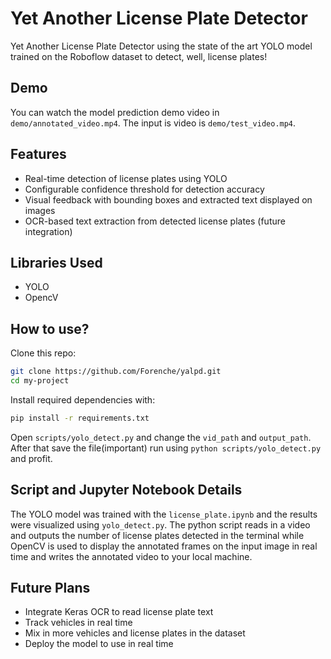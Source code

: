 
# Yet Another License Plate Detector 

Yet Another License Plate Detector using the state of the art YOLO model trained on the Roboflow dataset to detect, well, license plates!
## Demo
You can watch the model prediction demo video in `demo/annotated_video.mp4`. The input is video is `demo/test_video.mp4`.

## Features

- Real-time detection of license plates using YOLO
- Configurable confidence threshold for detection accuracy
- Visual feedback with bounding boxes and extracted text displayed on images
- OCR-based text extraction from detected license plates (future integration)

## Libraries Used
- YOLO
- OpencV

## How to use?

Clone this repo:

```bash
git clone https://github.com/Forenche/yalpd.git
cd my-project
```
Install required dependencies with:
```bash
pip install -r requirements.txt
```
Open `scripts/yolo_detect.py` and change the `vid_path` and `output_path`. After that save the file(important) run using `python scripts/yolo_detect.py` and profit.

## Script and Jupyter Notebook Details
The YOLO model was trained with the `license_plate.ipynb` and the results were visualized using `yolo_detect.py`. The python script reads in a video and outputs the number of license plates detected in the terminal while OpenCV is used to display the annotated frames on the input image in real time and writes the annotated video to your local machine.

## Future Plans

- Integrate Keras OCR to read license plate text
- Track vehicles in real time
- Mix in more vehicles and license plates in the dataset
- Deploy the model to use in real time
